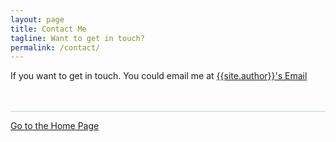 ```yaml
---
layout: page
title: Contact Me
tagline: Want to get in touch?
permalink: /contact/
---
```


If you want to get in touch. You could email me at <a href="mailto:{{ site.email | encode_email }}" title="Contact me">{{site.author}}'s Email</a>
<br />
<br />
<br />
<hr style="background-color:rgba(21, 126, 114, 0.295); color:rgba(21, 126, 114, 0.315);width: 100%;" />

<!-- [Go to the Home Page]({{ site.baseurl }}/index) -->
[Go to the Home Page](/)
